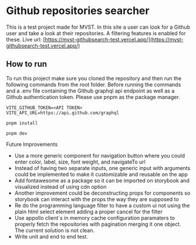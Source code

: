 # Github repositories searcher

This is a test project made for MVST. In this site a user can look for a Github user and take a look at their repositories. A filtering features is enabled for these. Live url: [https://mvst-githubsearch-test.vercel.app/](https://mvst-githubsearch-test.vercel.app/)

## How to run

To run this project make sure you cloned the repository and then run the following commands from the root folder. Before running the commands and a .env file containing the Github graphql api endpoint as well as a Github authentication token. Please use pnpm as the package manager.

```console
VITE_GITHUB_TOKEN=<API TOKEN>
VITE_API_URL=https://api.github.com/graphql
```

```console
pnpm install
```

```console
pnpm dev
```

Future Improvements

- Use a more generic component for navigation button where you could enter color, label, size, font weight, and navigateTo url
- Instead of having two separate inputs, one generic input with arguments could be implemented to make it customizable and reusable on the app
- Add fontawesome as a package so it can be imported on storybook and visualized instead of using cdn option
- Another improvement could be deconstructing props for components so storybook can interact with the props the way they are supposed to
- Re do the programming language filter to have a custom ui not using the plain html select element adding a proper cancel for the filter
- Use appollo client´s in memory cache configuration paramaters to properly fetch the repositories with pagination merging it one object. The current solution is not clean.
- Write unit and end to end test.
